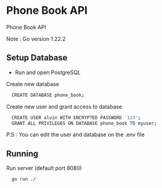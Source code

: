 
# Phone Book API

Phone Book API

Note : Go version 1.22.2

## Setup Database

- Run and open PostgreSQL

Create new database

```bash
  CREATE DATABASE phone_book;
```


Create new user and grant access to database

```bash
  CREATE USER alvin WITH ENCRYPTED PASSWORD '123';
  GRANT ALL PRIVILEGES ON DATABASE phone_book TO myuser;
```

P.S : You can edit the user and database on the .env file


    
## Running

Run server (default port 8080)

```bash
  go run ./
```

